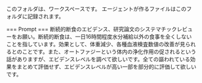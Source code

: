 このフォルダは、ワークスペースです。
エージェントが作るファイルはこのフォルダに記録されます。

=== Prompt ===
断続的断食のエビデンス、研究論文のシステマチックレビューをお願い。断続的断食は、一日16時間程度水分補給以外の食事を全くしないことを指しています。効果として、体重減少、各種血液検査数値の改善が見られるとのことです。また、オートファジーという体内の浄化作用の促されるという話がありますが、エビデンスレベルを調べて欲しいです。全ての謳われている効果をまとめて評価せず、エビデンスレベルが高い一部を部分的に評価して欲しいです。